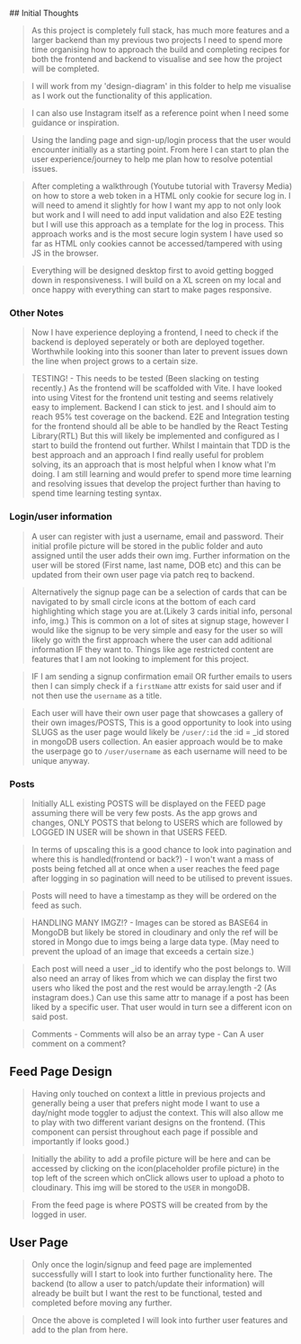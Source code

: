 ## Initial Thoughts

> As this project is completely full stack, has much more features and a larger backend than my previous two projects I need to spend more time organising how to approach the build and completing recipes for both the frontend and backend to visualise and see how the project will be completed.

> I will work from my 'design-diagram' in this folder to help me visualise as I work out the functionality of this application.

> I can also use Instagram itself as a reference point when I need some guidance or inspiration. 

> Using the landing page and sign-up/login process that the user would encounter initially as a starting point. From here I can start to plan the user experience/journey to help me plan how to resolve potential issues. 

> After completing a walkthrough (Youtube tutorial with Traversy Media) on how to store a web token in a HTML only cookie for secure log in. I will need to amend it slightly for how I want my app to not only look but work and I will need to add input validation and also E2E testing but I will use this approach as a template for the log in process. This approach works and is the most secure login system I have used so far as HTML only cookies cannot be accessed/tampered with using JS in the browser.

> Everything will be designed desktop first to avoid getting bogged down in responsiveness. I will build on a XL screen on my local and once happy with everything can start to make pages responsive.


### Other Notes

> Now I have experience deploying a frontend, I need to check if the backend is deployed seperately or both are deployed together. Worthwhile looking into this sooner than later to prevent issues down the line when project grows to a certain size.  

> TESTING! - This needs to be tested (Been slacking on testing recently.) As the frontend will be scaffolded with Vite. I have looked into using Vitest for the frontend unit testing and seems relatively easy to implement. Backend I can stick to jest. and I should aim to reach 95% test coverage on the backend. E2E and Integration testing for the frontend should all be able to be handled by the React Testing Library(RTL) But this will likely be implemented and configured as I start to build the frontend out further. Whilst I maintain that TDD is the best approach and an approach I find really useful for problem solving, its an approach that is most helpful when I know what I'm doing. I am still learning and would prefer to spend more time learning and resolving issues that develop the project further than having to spend time learning testing syntax.

### Login/user information

> A user can register with just a username, email and password. Their initial profile picture will be stored in the public folder and auto assigned until the user adds their own img. Further information on the user will be stored (First name, last name, DOB etc) and this can be updated from their own user page via patch req to backend.

> Alternatively the signup page can be a selection of cards that can be navigated to by small circle icons at the bottom of each card highlighting which stage you are at.(Likely 3 cards initial info, personal info, img.) This is common on a lot of sites at signup stage, however I would like the signup to be very simple and easy for the user so will likely go with the first approach where the user can add aditional information IF they want to. Things like age restricted content are features that I am not looking to implement for this project. 

> IF I am sending a signup confirmation email OR further emails to users then I can simply check if a `firstName` attr exists for said user and if not then use the `username` as a title. 

> Each user will have their own user page that showcases a gallery of their own images/POSTS, This is a good opportunity to look into using SLUGS as the user page would likely be `/user/:id` the :id = _id stored in mongoDB users collection. An easier approach would be to make the userpage go to `/user/username` as each username will need to be unique anyway.

### Posts 
> Initially ALL existing POSTS will be displayed on the FEED page assuming there will be very few posts. As the app grows and changes, ONLY POSTS that belong to USERS which are followed by LOGGED IN USER will be shown in that USERS FEED.

> In terms of upscaling this is a good chance to look into pagination and where this is handled(frontend or back?) - I won't want a mass of posts being fetched all at once when a user reaches the feed page after logging in so pagination will need to be utilised to prevent issues. 

> Posts will need to have a timestamp as they will be ordered on the feed as such. 

> HANDLING MANY IMGZ!? - Images can be stored as BASE64 in MongoDB but likely be stored in cloudinary and only the ref will be stored in Mongo due to imgs being a large data type. (May need to prevent the upload of an image that exceeds a certain size.)

> Each post will need a user _id to identify who the post belongs to. Will also need an array of likes from which we can display the first two users who liked the post and the rest would be array.length -2 (As instagram does.) Can use this same attr to manage if a post has been liked by a specific user. That user would in turn see a different icon on said post.

> Comments - Comments will also be an array type - Can A user comment on a comment? 

## Feed Page Design 

> Having only touched on context a little in previous projects and generally being a user that prefers night mode I want to use a day/night mode toggler to adjust the context. This will also allow me to play with two different variant designs on the frontend. (This component can persist throughout each page if possible and importantly if looks good.)

> Initially the ability to add a profile picture will be here and can be accessed by clicking on the icon(placeholder profile picture) in the top left of the screen which onClick allows user to upload a photo to cloudinary. This img will be stored to the `USER` in mongoDB.

> From the feed page is where POSTS will be created from by the logged in user. 

## User Page

> Only once the login/signup and feed page are implemented successfully will I start to look into further functionality here. The backend (to allow a user to patch/update their information) will already be built but I want the rest to be functional, tested and completed before moving any further.

> Once the above is completed I will look into further user features and add to the plan from here.
